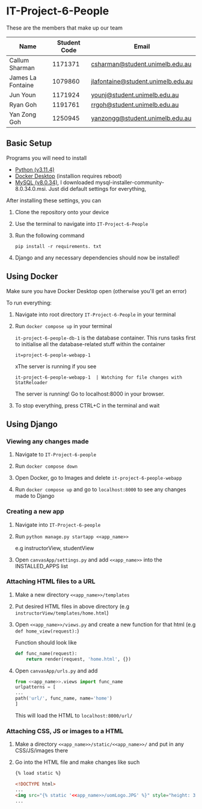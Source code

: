 # IT-Project-6-People

These are the members that make up our team

| **Name** | **Student Code** | **Email** |
|-------------------|------------------	|----------- |
|Callum Sharman|1171371|csharman@student.unimelb.edu.au|
|James La Fontaine|1079860|jlafontaine@student.unimelb.edu.au|
|Jun Youn |1171924|younj@student.unimelb.edu.au|
| Ryan Goh |1191761|rrgoh@student.unimelb.edu.au|
| Yan Zong Goh |1250945|yanzongg@student.unimelb.edu.au |

## Basic Setup

Programs you will need to install

- [Python (v3.11.4)](https://www.python.org/downloads/windows)
- [Docker Desktop](https://www.docker.com/products/docker-desktop/) (installion requires reboot)
- [MySQL (v8.0.34)](https://dev.mysql.com/downloads/installer/), I downloaded mysql-installer-community-8.0.34.0.msi. Just did default settings for everything, 

After installing these settings, you can

1. Clone the repository onto your device

2. Use the terminal to navigate into ```IT-Project-6-People```

3. Run the following command

    ```pip install -r requirements. txt```

4. Django and any necessary dependencies should now be installed!


## Using Docker

Make sure you have Docker Desktop open (otherwise you'll get an error)

To run everything:

1. Navigate into root directory ```IT-Project-6-People``` in your terminal 

2. Run ```docker compose up``` in your terminal

    ```it-project-6-people-db-1``` is the database container. This runs tasks first to initialise all the database-related stuff within the container

    ```it=project-6-people-webapp-1``` 
    
    xThe server is running if you see 
    
    ```it-project-6-people-webapp-1  | Watching for file changes with StatReloader```
    
    The server is running! Go to localhost:8000 in your browser.

4. To stop everything, press CTRL+C in the terminal and wait


## Using Django

### Viewing any changes made

1. Navigate to ```IT-Project-6-people```

2. Run ```docker compose down```

3. Open Docker, go to Images and delete ```it-project-6-people-webapp```

4. Run ```docker compose up``` and go to ```localhost:8000``` to see any changes made to Django

### Creating a new app

1. Navigate into ```IT-Project-6-people```

2. Run ```python manage.py startapp <<app_name>>```

    e.g instructorView, studentView

3. Open ```canvasApp/settings.py``` and add ```<<app_name>>``` into the INSTALLED_APPS list


### Attaching HTML files to a URL

1. Make a new directory ```<<app_name>>/templates```

2. Put desired HTML files in above directory (e.g ```instructorView/templates/home.html```)

3. Open ```<<app_name>>/views.py``` and create a new function for that html (e.g ```def home_view(request):```)

    Function should look like

    ```Python
    def func_name(request):
        return render(request, 'home.html', {})
    ```

4. Open ```canvasApp/urls.py``` and add

    ```Python
    from <<app_name>>.views import func_name
    urlpatterns = [
    ...
    path('url/', func_name, name='home')
    ]
    ```

    This will load the HTML to ```localhost:8000/url/```


### Attaching CSS, JS or images to a HTML

1. Make a directory ```<<app_name>>/static/<<app_name>>/``` and put in any CSS/JS/images there

2. Go into the HTML file and make changes like such

    ```HTML
    {% load static %}

    <!DOCTYPE html>
    ...
    <img src="{% static '<<app_name>>/uomLogo.JPG' %}" style="height: 38px;">
    ...
    ```